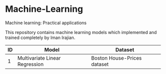 # Machine-Learning
Machine learning: Practical applications

This repository contains machine learning models which implemented and trained completely by Iman Irajian.

| ID | Model | Dataset |
| --- | --- | --- |
| 1 | Multivariate Linear Regression |Boston House-Prices dataset |
